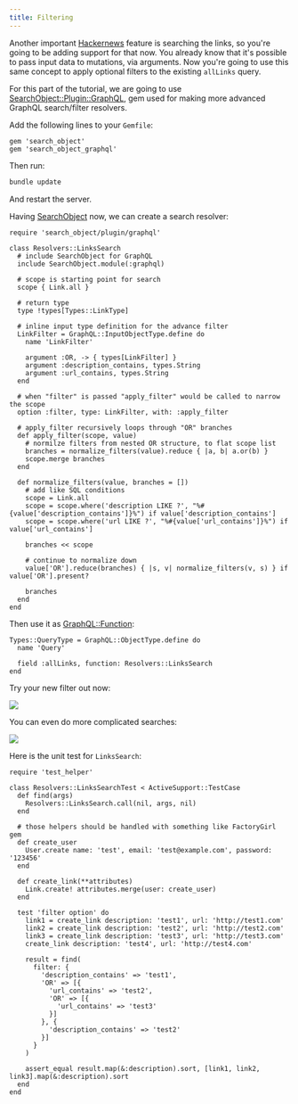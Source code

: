 ```yaml
---
title: Filtering
---
```


Another important [Hackernews](https://news.ycombinator.com/) feature is searching the links, so you're going to be adding support for that now. You already know that it's possible to pass input data to mutations, via arguments. Now you're going to use this same concept to apply optional filters to the existing `allLinks` query.

For this part of the tutorial, we are going to use [SearchObject::Plugin::GraphQL](https://github.com/rstankov/SearchObjectGraphQL), gem used for making more advanced GraphQL search/filter resolvers.

<Instruction>

Add the following lines to your `Gemfile`:

```ruby(path="Gemfile")
gem 'search_object'
gem 'search_object_graphql'
```

</Instruction>

<Instruction>

Then run:

```bash
bundle update
```

</Instruction>

<Instruction>

And restart the server.

</Instruction>

<Instruction>

Having [SearchObject](https://github.com/rstankov/SearchObjectGraphQL) now, we can create a search resolver:

```ruby(path="app/graphql/resolvers/links_search.rb")
require 'search_object/plugin/graphql'

class Resolvers::LinksSearch
  # include SearchObject for GraphQL
  include SearchObject.module(:graphql)

  # scope is starting point for search
  scope { Link.all }

  # return type
  type !types[Types::LinkType]

  # inline input type definition for the advance filter
  LinkFilter = GraphQL::InputObjectType.define do
    name 'LinkFilter'

    argument :OR, -> { types[LinkFilter] }
    argument :description_contains, types.String
    argument :url_contains, types.String
  end

  # when "filter" is passed "apply_filter" would be called to narrow the scope
  option :filter, type: LinkFilter, with: :apply_filter

  # apply_filter recursively loops through "OR" branches
  def apply_filter(scope, value)
    # normilze filters from nested OR structure, to flat scope list
    branches = normalize_filters(value).reduce { |a, b| a.or(b) }
    scope.merge branches
  end

  def normalize_filters(value, branches = [])
    # add like SQL conditions
    scope = Link.all
    scope = scope.where('description LIKE ?', "%#{value['description_contains']}%") if value['description_contains']
    scope = scope.where('url LIKE ?', "%#{value['url_contains']}%") if value['url_contains']

    branches << scope

    # continue to normalize down
    value['OR'].reduce(branches) { |s, v| normalize_filters(v, s) } if value['OR'].present?

    branches
  end
end
```

</Instruction>

<Instruction>

Then use it as [GraphQL::Function](http://graphql-ruby.org/fields/function.html):

```ruby(path="app/graphql/resolvers/links_search.rb")
Types::QueryType = GraphQL::ObjectType.define do
  name 'Query'

  field :allLinks, function: Resolvers::LinksSearch
end
```

</Instruction>

Try your new filter out now:

![](http://i.imgur.com/FP7Jufr.png)

You can even do more complicated searches:

![](http://i.imgur.com/undefined.png)

<Instruction>

Here is the unit test for `LinksSearch`:

```ruby(path="test/graphql/resolvers/links_search_test.rb")
require 'test_helper'

class Resolvers::LinksSearchTest < ActiveSupport::TestCase
  def find(args)
    Resolvers::LinksSearch.call(nil, args, nil)
  end

  # those helpers should be handled with something like FactoryGirl gem
  def create_user
    User.create name: 'test', email: 'test@example.com', password: '123456'
  end

  def create_link(**attributes)
    Link.create! attributes.merge(user: create_user)
  end

  test 'filter option' do
    link1 = create_link description: 'test1', url: 'http://test1.com'
    link2 = create_link description: 'test2', url: 'http://test2.com'
    link3 = create_link description: 'test3', url: 'http://test3.com'
    create_link description: 'test4', url: 'http://test4.com'

    result = find(
      filter: {
        'description_contains' => 'test1',
        'OR' => [{
          'url_contains' => 'test2',
          'OR' => [{
            'url_contains' => 'test3'
          }]
        }, {
          'description_contains' => 'test2'
        }]
      }
    )

    assert_equal result.map(&:description).sort, [link1, link2, link3].map(&:description).sort
  end
end
```

</Instruction>

